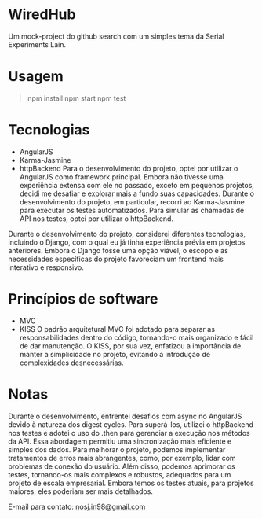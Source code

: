# WiredHub
Um mock-project do github search com um simples tema da Serial Experiments Lain.

# Usagem
> npm install
> npm start
> npm test

# Tecnologias
* AngularJS
* Karma-Jasmine
* httpBackend
Para o desenvolvimento do projeto, optei por utilizar o AngularJS como framework principal. Embora não tivesse uma experiência extensa com ele no passado, exceto em pequenos projetos, decidi me desafiar e explorar mais a fundo suas capacidades. Durante o desenvolvimento do projeto, em particular, recorri ao Karma-Jasmine para executar os testes automatizados. Para simular as chamadas de API nos testes, optei por utilizar o httpBackend.

Durante o desenvolvimento do projeto, considerei diferentes tecnologias, incluindo o Django, com o qual eu já tinha experiência prévia em projetos anteriores. Embora o Django fosse uma opção viável, o escopo e as necessidades específicas do projeto favoreciam um frontend mais interativo e responsivo.

# Princípios de software
* MVC
* KISS
O padrão arquitetural MVC foi adotado para separar as responsabilidades dentro do código, tornando-o mais organizado e fácil de dar manutenção.
O KISS, por sua vez, enfatizou a importância de manter a simplicidade no projeto, evitando a introdução de complexidades desnecessárias.

# Notas
Durante o desenvolvimento, enfrentei desafios com async no AngularJS devido à natureza dos digest cycles. Para superá-los, utilizei o httpBackend nos testes e adotei o uso do .then para gerenciar a execução nos métodos da API. Essa abordagem permitiu uma sincronização mais eficiente e simples dos dados.
Para melhorar o projeto, podemos implementar tratamentos de erros mais abrangentes, como, por exemplo, lidar com problemas de conexão do usuário. Além disso, podemos aprimorar os testes, tornando-os mais complexos e robustos, adequados para um projeto de escala empresarial. Embora temos os testes atuais, para projetos maiores, eles poderiam ser mais detalhados.


E-mail para contato: nosj.in98@gmail.com